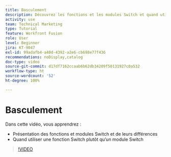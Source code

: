 ```yaml
---
title: Basculement
description: Découvrez les fonctions et les modules Switch et quand utiliser une fonction Switch plutôt qu’un module Switch dans  [!DNL Adobe Workfront Fusion].
activity: use
team: Technical Marketing
type: Tutorial
feature: Workfront Fusion
role: User
level: Beginner
jira: KT-9047
exl-id: 99adafb4-a40d-4392-a2e6-cb698e77f436
recommendations: noDisplay,catalog
doc-type: video
source-git-commit: d17df7162ccaab6b62db34209f50131927c0a532
workflow-type: ht
source-wordcount: '52'
ht-degree: 100%

---
```


# Basculement

Dans cette vidéo, vous apprendrez :

* Présentation des fonctions et modules Switch et de leurs différences
* Quand utiliser une fonction Switch plutôt qu’un module Switch

>[!VIDEO](https://video.tv.adobe.com/v/335288/?quality=12&learn=on&enablevpops)
